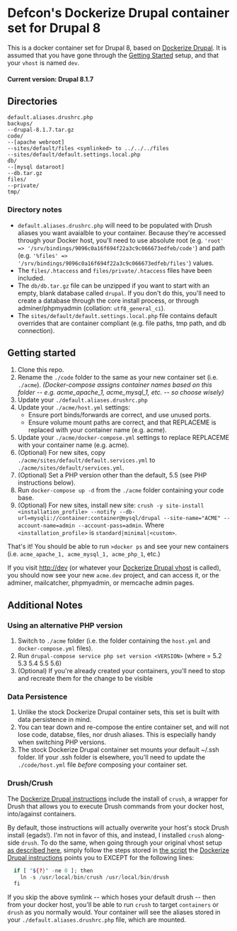 # Defcon's Dockerize Drupal container set for Drupal 8
This is a docker container set for Drupal 8, based on [Dockerize Drupal](https://dockerizedrupal.com/getting-started). 
It is assumed that you have gone through the [Getting Started](https://dockerizedrupal.com/getting-started/installation/linux/ubuntu/install-vhost) setup, and that your ```vhost``` is named ```dev```.

#### Current version: Drupal 8.1.7

## Directories
```
default.aliases.drushrc.php
backups/
--drupal-8.1.7.tar.gz
code/
--[apache webroot]
--sites/default/files <symlinked> to ../../../files
--sites/default/default.settings.local.php
db/
--[mysql dataroot]
--db.tar.gz
files/
--private/
tmp/
```
### Directory notes
- ```default.aliases.drushrc.php``` will need to be populated with Drush aliases you want avaialble to your container. Because they're accessed through your Docker host, you'll need to use absolute root (e.g. ```'root' => '/srv/bindings/9096c0a16f694f22a3c9c066673edfeb/code'```) and path (e.g. ```'%files' => '/srv/bindings/9096c0a16f694f22a3c9c066673edfeb/files'```) values. 
- The ```files/.htaccess``` and ```files/private/.htaccess``` files have been included. 
- The ```db/db.tar.gz``` file can be unzipped if you want to start with an empty, blank database called ```drupal```. If you don't do this, you'll need to create a database through the core install process, or through adminer/phpmyadmin (collation: ```utf8_general_ci```).
- The ```sites/default/default.settings.local.php``` file contains default overrides that are container compliant (e.g. file paths, tmp path, and db connection).


## Getting started
1. Clone this repo.
2. Rename the ```./code``` folder to the same as your new container set (i.e. ```./acme```).  _(Docker-compose assigns container names based on this folder -- e.g. acme_apache_1, acme_mysql_1, etc. -- so choose wisely)_
3. Update your ```./default.aliases.drushrc.php```
4. Update your ```./acme/host.yml``` settings:
   * Ensure port binds/forwards are correct, and use unused ports.
   * Ensure volume mount paths are correct, and that REPLACEME is replaced with your container name (e.g. acme).
5. Update your ```./acme/docker-compose.yml``` settings to replace REPLACEME with your container name (e.g. acme).
6. (Optional) For new sites, copy ```./acme/sites/default/default.services.yml``` to ```./acme/sites/default/services.yml```.
7. (Optional) Set a PHP version other than the default, 5.5 (see PHP instructions below).
8. Run ```docker-compose up -d``` from the ```./acme``` folder containing your code base.
9. (Optional) For new sites, install new site: ```crush -y site-install <installation_profile> --notify --db-url=mysqli://container:container@mysql/drupal --site-name="ACME" --account-name=admin --account-pass=admin```. Where ```<installation_profile>``` is ```standard|minimal|<custom>```.


That's it! You should be able to run ```>docker ps``` and see your new containers (i.e. ```acme_apache_1, acme_mysql_1, acme_php_1```, etc.) 

If you visit [http://dev](http://dev) (or whatever your [Dockerize Drupal vhost](https://dockerizedrupal.com/getting-started/installation/linux/ubuntu/install-vhost) is called), you should now see your new ```acme.dev``` project, and can access it, or the adminer, mailcatcher, phpmyadmin, or memcache admin pages.

## Additional Notes
### Using an alternative PHP version
1. Switch to ```./acme``` folder (i.e. the folder containing the ```host.yml``` and ```docker-compose.yml``` files).
2. Run ```drupal-compose service php set version <VERSION>``` (where <VERSION> = 5.2 5.3 5.4 5.5 5.6)
3. (Optional) If you're already created your containers, you'll need to stop and recreate them for the change to be visible 

### Data Persistence
1. Unlike the stock Dockerize Drupal container sets, this set is built with data persistence in mind. 
2. You can tear down and re-compose the entire container set, and will not lose code, databse, files, nor drush aliases. This is especially handy when switching PHP versions. 
3. The stock Dockerize Drupal container set mounts your default ~/.ssh folder. Iif your .ssh folder is elsewhere, you'll need to update the ```./code/host.yml``` file _before_ composing your container set.

### Drush/Crush
The [Dockerize Drupal instructions](https://dockerizedrupal.com/getting-started/installation/linux/ubuntu/install-crush) include the install of ```crush```, a wrapper for Drush that allows you to execute Drush commands
from your docker host, into/against containers. 

By default, those instructions will actually overwrite your host's stock Drush install (egads!). I'm not in favor of this, and instead, I installed ```crush``` along-side ```drush```. 
To do the same, when going through your original vhost setup [as described here](https://dockerizedrupal.com/getting-started/), simply follow the steps stored in 
[the script](https://raw.githubusercontent.com/dockerizedrupal/crush/master/install.sh) the 
[Dockerize Drupal instructions](https://dockerizedrupal.com/getting-started/installation/linux/ubuntu/install-crush) points you to EXCEPT for the following lines:

```php
  if [ "${?}" -ne 0 ]; then
    ln -s /usr/local/bin/crush /usr/local/bin/drush
  fi
```

If you skip the above symlink -- which hoses your default drush -- then from your docker host, you'll be able to run ```crush``` to target ```containers``` or ```drush``` as you normally would. 
Your container will see the aliases stored in your ```./default.aliases.drushrc.php``` file, which are mounted. 

